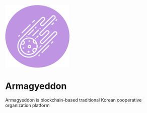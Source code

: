 <img src="icon.png" alt="icon" height="200px">

# Armagyeddon
Armagyeddon is blockchain-based traditional Korean cooperative organization platform

